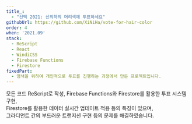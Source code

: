 ```yaml
---
title_:
  - "선택 2021: 신의하의 머리색에 투표하세요"
githubUrl: https://github.com/XiNiHa/vote-for-hair-color
order: 4
when: '2021.09'
stack:
  - ReScript
  - React
  - WindiCSS
  - Firebase Functions
  - Firestore
fixedPart:
  - 염색을 위하여 개인적으로 투표를 진행하는 과정에서 만든 프로젝트입니다.
---
```


모든 코드 ReScript로 작성, Firebase Functions와 Firestore를 활용한 투표 시스템 구현,<br>
Firestore를 활용한 데이터 실시간 업데이트 적용 등의 특징이 있으며,<br>
그라디언트 간의 부드러운 트랜지션 구현 등의 문제를 해결하였습니다.
